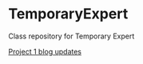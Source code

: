 # TemporaryExpert
Class repository for Temporary Expert

[Project 1 blog updates](https://github.com/AdhamC/TemporaryExpert/tree/master/FieldGuide)
